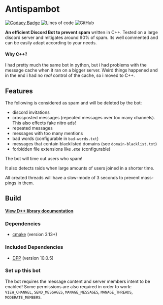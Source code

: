 # Antispambot

[![Codacy Badge](https://app.codacy.com/project/badge/Grade/9804970630774ee6b62a900404df2c04)](https://www.codacy.com/gh/Commandserver/Antispambot/dashboard?utm_source=github.com&amp;utm_medium=referral&amp;utm_content=Commandserver/Antispambot&amp;utm_campaign=Badge_Grade)
![Lines of code](https://img.shields.io/tokei/lines/github/Commandserver/Antispambot) 
![GitHub](https://img.shields.io/github/license/Commandserver/Antispambot) 

**An efficient Discord Bot to prevent spam** written in C++. Tested on a large discord server and mitigates around 90% of spam. Its well commented and can be easily adapt according to your needs.

#### Why C++?

I had pretty much the same bot in python, but i had problems with the message cache when it ran on a bigger server. Weird things happened and in the end i had no _real_ control of the cache, so i moved to C++.

## Features

The following is considered as spam and will be deleted by the bot:

* discord invitations
* crossposted messages (repeated messages over too many channels). This also effects fake nitro ads!
* repeated messages
* messages with too many mentions
* bad words (configurable in `bad-words.txt`)
* messages that contain blacklisted domains (see `domain-blacklist.txt`)
* forbidden file extensions like _.exe_ (configurable)

The bot will time out users who spam!

It also detects raids when large amounts of users joined in a shorter time.

All created threads will have a slow-mode of 3 seconds to prevent mass-pings in them.

## Build

#### [View D++ library documentation](https://dpp.dev/)

### Dependencies

* [cmake](https://cmake.org/) (version 3.13+)

### Included Dependencies

* [DPP](https://github.com/brainboxdotcc/DPP) (version 10.0.5)

### Set up this bot

The bot requires the message content and server members intent to be enabled!
Some permissions are also required in order to work: `VIEW_CHANNEL`, `SEND_MESSAGES`, `MANAGE_MESSAGES`, `MANAGE_THREADS`, `MODERATE_MEMBERS`.
